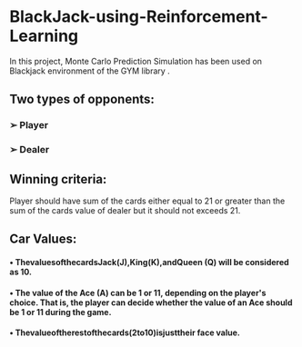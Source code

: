# BlackJack-using-Reinforcement-Learning
In this project, Monte Carlo Prediction Simulation has been used on Blackjack environment of the GYM library .

## Two types of opponents: 
### ➢ Player
### ➢ Dealer

## Winning criteria:
Player should have sum of the cards either equal to 21 or greater than the sum of the cards value of dealer but it should not exceeds 21.

## Car Values:
#### • ThevaluesofthecardsJack(J),King(K),andQueen (Q) will be considered as 10.
#### • The value of the Ace (A) can be 1 or 11, depending on the player's choice. That is, the player can decide whether the value of an Ace should be 1 or 11 during the game.
#### • Thevalueoftherestofthecards(2to10)isjusttheir face value. 

